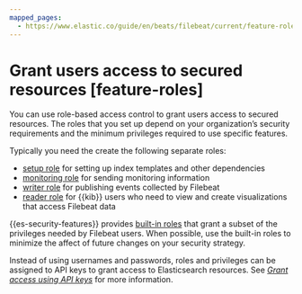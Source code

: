 ```yaml
---
mapped_pages:
  - https://www.elastic.co/guide/en/beats/filebeat/current/feature-roles.html
---
```


# Grant users access to secured resources [feature-roles]

You can use role-based access control to grant users access to secured resources. The roles that you set up depend on your organization’s security requirements and the minimum privileges required to use specific features.

Typically you need the create the following separate roles:

* [setup role](/reference/filebeat/privileges-to-setup-beats.md) for setting up index templates and other dependencies
* [monitoring role](/reference/filebeat/privileges-to-publish-monitoring.md) for sending monitoring information
* [writer role](/reference/filebeat/privileges-to-publish-events.md)  for publishing events collected by Filebeat
* [reader role](/reference/filebeat/kibana-user-privileges.md) for {{kib}} users who need to view and create visualizations that access Filebeat data

{{es-security-features}} provides [built-in roles](elasticsearch://reference/elasticsearch/roles.md) that grant a subset of the privileges needed by Filebeat users. When possible, use the built-in roles to minimize the affect of future changes on your security strategy.

Instead of using usernames and passwords, roles and privileges can be assigned to API keys to grant access to Elasticsearch resources. See [*Grant access using API keys*](/reference/filebeat/beats-api-keys.md) for more information.






